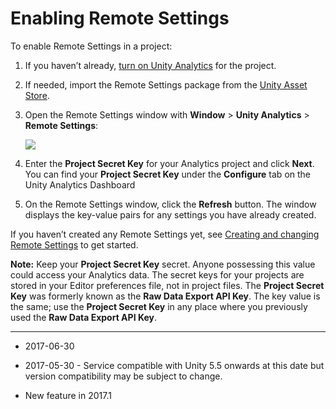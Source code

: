 # Enabling Remote Settings 

To enable Remote Settings in a project:

1. If you haven’t already, [turn on Unity Analytics](UnityAnalyticsOverview) for the project.

2. If needed, import the Remote Settings package from the [Unity Asset Store](https://www.assetstore.unity3d.com/#!/content/89317).

3. Open the Remote Settings window with __Window__ > __Unity Analytics__ > __Remote Settings__:

    ![](../uploads/Main/AnalyticsRemoteSettingsWindow.png)


4. Enter the __Project Secret Key__ for your Analytics project and click __Next__. 
    You can find your __Project Secret Key__ under the __Configure__ tab on the Unity Analytics Dashboard

5. On the Remote Settings window, click the __Refresh__ button. The window displays the key-value pairs for any settings you have already created.

If you haven’t created any Remote Settings yet, see [Creating and changing Remote Settings](UnityAnalyticsRemoteSettingsCreating) to get started.

**Note:** Keep your __Project Secret Key__ secret. Anyone possessing this value could access your Analytics data. The secret keys for your projects are stored in your Editor preferences file, not in project files. The __Project Secret Key__ was formerly known as the __Raw Data Export API Key__. The key value is the same; use the __Project Secret Key__ in any place where you previously used the __Raw Data Export API Key__. 

---

* <span class="page-edit">2017-06-30 <!-- include IncludeTextNewPageYesEdit --></span>

* <span class="page-edit">2017-05-30 - Service compatible with Unity 5.5 onwards at this date but version compatibility may be subject to change.</span>
 
* <span class="page-history">New feature in 2017.1</span> 
